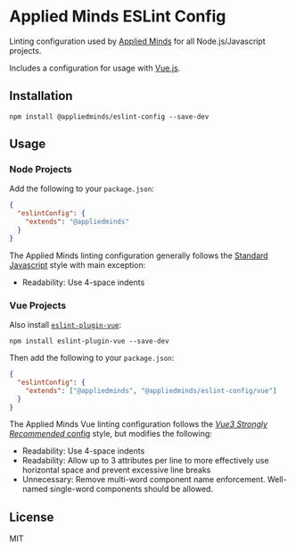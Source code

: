 Applied Minds ESLint Config
===========================

Linting configuration used by [Applied Minds](https://www.appliedminds.com/) for all Node.js/Javascript projects.

Includes a configuration for usage with [Vue.js](https://vuejs.org/).

Installation
------------

```shell
npm install @appliedminds/eslint-config --save-dev
```

Usage
-----

### Node Projects

Add the following to your `package.json`:

```json
{
  "eslintConfig": {
    "extends": "@appliedminds"
  }
}
```

The Applied Minds linting configuration generally follows the [Standard Javascript](https://standardjs.com/) style with main exception:

 * Readability: Use 4-space indents

### Vue Projects

Also install [`eslint-plugin-vue`](https://github.com/vuejs/eslint-plugin-vue):

```shell
npm install eslint-plugin-vue --save-dev
```

Then add the following to your `package.json`:

```json
{
  "eslintConfig": {
    "extends": ["@appliedminds", "@appliedminds/eslint-config/vue"]
  }
}
```

The Applied Minds Vue linting configuration follows the [_Vue3 Strongly Recommended_ config](https://eslint.vuejs.org/user-guide/#bundle-configurations) style, but modifies the following:

 * Readability: Use 4-space indents
 * Readability: Allow up to 3 attributes per line to more effectively use horizontal space and prevent excessive line breaks
 * Unnecessary: Remove multi-word component name enforcement. Well-named single-word components should be allowed.

License
-------

MIT

